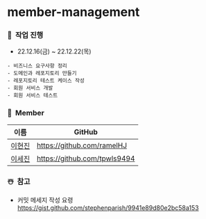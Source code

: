 # member-management

### 🎅&nbsp;&nbsp;작업 진행
- 22.12.16(금) ~ 22.12.22(목)
```
- 비즈니스 요구사항 정리
- 도메인과 레포지토리 만들기
- 레포지토리 테스트 케이스 작성
- 회원 서비스 개발
- 회원 서비스 테스트
```

### 🎄&nbsp;&nbsp;Member
|이름|GitHub|
|--|--|
|[이현진](https://github.com/ramelHJ)| https://github.com/ramelHJ |
|[이세진](https://github.com/tpwls9494)| https://github.com/tpwls9494 |


### ☃️&nbsp;&nbsp;참고
- 커밋 메세지 작성 요령 https://gist.github.com/stephenparish/9941e89d80e2bc58a153
